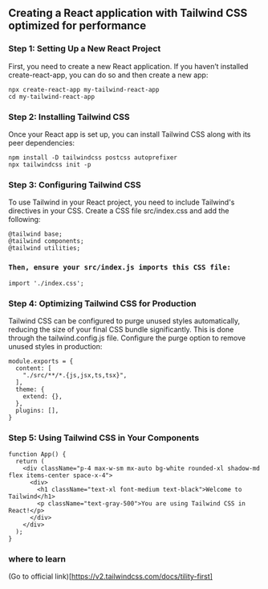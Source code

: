 ## Creating a React application with Tailwind CSS optimized for performance

### Step 1: Setting Up a New React Project

First, you need to create a new React application. If you haven’t installed create-react-app, you can do so and then create a new app:
```
npx create-react-app my-tailwind-react-app
cd my-tailwind-react-app

```

### Step 2: Installing Tailwind CSS

Once your React app is set up, you can install Tailwind CSS along with its peer dependencies:

```
npm install -D tailwindcss postcss autoprefixer
npx tailwindcss init -p

```

### Step 3: Configuring Tailwind CSS

To use Tailwind in your React project, you need to include Tailwind's directives in your CSS. Create a CSS file src/index.css and add the following:

```
@tailwind base;
@tailwind components;
@tailwind utilities;

```
### `Then, ensure your src/index.js imports this CSS file:`

 ```
 import './index.css';
 ```

 ### Step 4: Optimizing Tailwind CSS for Production
Tailwind CSS can be configured to purge unused styles automatically, reducing the size of your final CSS bundle significantly. This is done through the tailwind.config.js file. Configure the purge option to remove unused styles in production:
 
```
module.exports = {
  content: [
    "./src/**/*.{js,jsx,ts,tsx}",
  ],
  theme: {
    extend: {},
  },
  plugins: [],
}

```

### Step 5: Using Tailwind CSS in Your Components

```
function App() {
  return (
    <div className="p-4 max-w-sm mx-auto bg-white rounded-xl shadow-md flex items-center space-x-4">
      <div>
        <h1 className="text-xl font-medium text-black">Welcome to Tailwind</h1>
        <p className="text-gray-500">You are using Tailwind CSS in React!</p>
      </div>
    </div>
  );
}

```

### where to learn

(Go to official link)[https://v2.tailwindcss.com/docs/tility-first]
